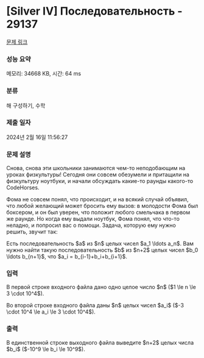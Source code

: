 # [Silver IV] Последовательность - 29137 

[문제 링크](https://www.acmicpc.net/problem/29137) 

### 성능 요약

메모리: 34668 KB, 시간: 64 ms

### 분류

해 구성하기, 수학

### 제출 일자

2024년 2월 16일 11:56:27

### 문제 설명

<p>Снова, снова эти школьники занимаются чем-то неподобающим на уроках физкультуры! Сегодня они совсем обезумели и притащили на физкультуру ноутбуки, и начали обсуждать какие-то раунды какого-то CodeHorses.</p>

<p>Фома не совсем понял, что происходит, и на всякий случай объявил, что любой желающий может бросить ему вызов: в молодости Фома был боксером, и он был уверен, что положит любого смельчака в первом же раунде. Но когда ему выдали ноутбук, Фома понял, что что-то неладно, и попросил вас о помощи. Задача, которую ему нужно решить, звучит так:</p>

<p>Есть последовательность $a$ из $n$ целых чисел $a_1 \ldots a_n$. Вам нужно найти такую последовательность $b$ из $n+2$ целых чисел $b_0 \ldots b_{n+1}$, что $a_i = b_{i-1}+b_i+b_{i+1}$.</p>

### 입력 

 <p>В первой строке входного файла дано одно целое число $n$ ($1 \le n \le 3 \cdot 10^4$).</p>

<p>Во второй строке входного файла даны $n$ целых чисел $a_i$ ($-3 \cdot 10^4 \le a_i \le 3 \cdot 10^4$).</p>

### 출력 

 <p>В единственной строке выходного файла выведите $n+2$ целых числа $b_i$ ($-10^9 \le b_i \le 10^9$).</p>

